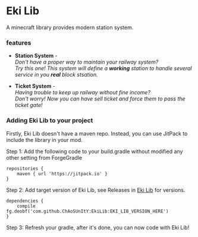 # Eki Lib <br>
A minecraft library provides modern station system.
### features
* **Station System** -  
  *Don't have a proper way to maintain your railway system? <br> Try this one! This system will define a **working** station to handle several service in you **real** block stsation.*

* **Ticket System** -  
  *Having trouble to keep up railway without fine income? <br> Don't worry! Now you can have sell ticket and force them to pass the ticket gate!*
### Adding Eki Lib to your project
Firstly, Eki Lib doesn't have a maven repo. Instead, you can use JitPack to include the library in your mod.

Step 1: Add the following code to your build.gradle without modified any other setting from ForgeGradle
```
repositories {
    maven { url 'https://jitpack.io' }
}
```

Step 2: Add target version of Eki Lib, see Releases in [Eki Lib]("https://github.com/ChAoSUnItY/EkiLib") for versions.
```
dependencies {
    compile fg.deobf('com.github.ChAoSUnItY:EkiLib:EKI_LIB_VERSION_HERE')
}
```

Step 3: Refresh your gradle, after it's done, you can now code with Eki Lib!